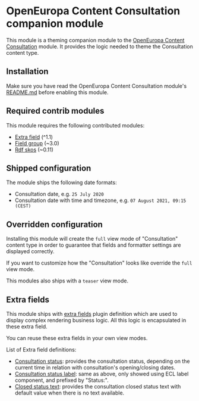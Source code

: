 
# OpenEuropa Content Consultation companion module

This module is a theming companion module to the [OpenEuropa Content Consultation](https://github.com/openeuropa/oe_content/tree/master/modules/oe_content_consultation) module.
It provides the logic needed to theme the Consultation content type.

## Installation

Make sure you have read the OpenEuropa Content Consultation module's [README.md](https://github.com/openeuropa/oe_content/blob/master/modules/oe_content_consultation/README.md)
before enabling this module.

## Required contrib modules

This module requires the following contributed modules:

* [Extra field](https://www.drupal.org/project/extra_field) (^1.1)
* [Field group](https://www.drupal.org/project/field_group) (~3.0)
* [Rdf skos](https://github.com/openeuropa/rdf_skos) (~0.11)

## Shipped configuration

The module ships the following date formats:

* Consultation date, e.g. `25 July 2020`
* Consultation date with time and timezone, e.g. `07 August 2021, 09:15 (CEST)`

## Overridden configuration

Installing this module will create the `full` view mode of "Consultation" content type in order to guarantee that fields
and formatter settings are displayed correctly.

If you want to customize how the "Consultation" looks like override the `full` view mode.

This modules also ships with a `teaser` view mode.

## Extra fields

This module ships with [extra fields](https://www.drupal.org/project/extra_field) plugin definition which are
used to display complex rendering business logic. All this logic is encapsulated in these extra field.

You can reuse these extra fields in your own view modes.

List of Extra field definitions:

* [Consultation status](src/Plugin/ExtraField/Display/ConsultationStatusExtraField.php):
  provides the consultation status, depending on the current time in relation with consultation's opening/closing dates.
* [Consultation status label](src/Plugin/ExtraField/Display/ConsultationLabelStatusExtraField.php):
  same as above, only showed using ECL label component, and prefixed by "Status:".
* [Closed status text](src/Plugin/ExtraField/Display/ConsultationClosedTextExtraField.php):
  provides the consultation closed status text with default value when there is no text available.


